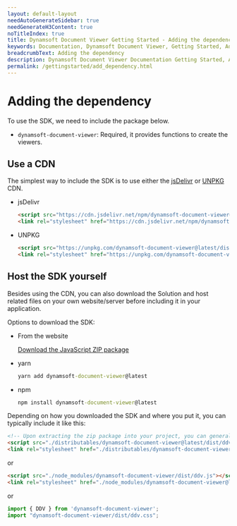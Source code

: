 ```yaml
---
layout: default-layout
needAutoGenerateSidebar: true
needGenerateH3Content: true
noTitleIndex: true
title: Dynamsoft Document Viewer Getting Started - Adding the dependency
keywords: Documentation, Dynamsoft Document Viewer, Getting Started, Adding the dependency
breadcrumbText: Adding the dependency
description: Dynamsoft Document Viewer Documentation Getting Started, Adding the dependency
permalink: /gettingstarted/add_dependency.html
---
```


# Adding the dependency

To use the SDK, we need to include the package below.

- `dynamsoft-document-viewer`: Required, it provides functions to create the viewers.


## Use a CDN

The simplest way to include the SDK is to use either the [jsDelivr](https://jsdelivr.com/) or [UNPKG](https://unpkg.com/) CDN.

- jsDelivr

  ```html
  <script src="https://cdn.jsdelivr.net/npm/dynamsoft-document-viewer@latest/dist/ddv.js"></script>
  <link rel="stylesheet" href="https://cdn.jsdelivr.net/npm/dynamsoft-document-viewer@latest/dist/ddv.css">
  ```

- UNPKG

  ```html
  <script src="https://unpkg.com/dynamsoft-document-viewer@latest/dist/ddv.js"></script>
  <link rel="stylesheet" href="https://unpkg.com/dynamsoft-document-viewer@latest/dist/ddv.css">
  ```

## Host the SDK yourself

Besides using the CDN, you can also download the Solution and host related files on your own website/server before including it in your application.

Options to download the SDK:

- From the website

  [Download the JavaScript ZIP package](https://www.dynamsoft.com/document-viewer/downloads)

- yarn

  ```cmd
  yarn add dynamsoft-document-viewer@latest
  ```

- npm

  ```cmd
  npm install dynamsoft-document-viewer@latest
  ```

Depending on how you downloaded the SDK and where you put it, you can typically include it like this:

  ```html
  <!-- Upon extracting the zip package into your project, you can generally include it in the following manner -->
  <script src="./distributables/dynamsoft-document-viewer@latest/dist/ddv.js"></script>
  <link rel="stylesheet" href="./distributables/dynamsoft-document-viewer@latest/dist/ddv.css">
  ```

or

  ```html
  <script src="./node_modules/dynamsoft-document-viewer/dist/ddv.js"></script>
  <link rel="stylesheet" href="./node_modules/dynamsoft-document-viewer@latest/dist/ddv.css">
  ```

or

  ```typescript
  import { DDV } from 'dynamsoft-document-viewer';
  import "dynamsoft-document-viewer/dist/ddv.css";
  ```
